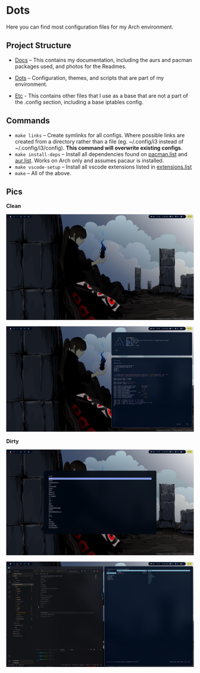 # Dots

Here you can find most configuration files for my Arch environment.

## Project Structure

- [Docs](./Docs/README.md) – This contains my documentation, including the aurs and pacman packages used, and photos for the Readmes.

- [Dots](./dots/README.md) – Configuration, themes, and scripts that are part of my environment.

- [Etc](./etc/README.md) - This contains other files that I use as a base that are not a part of the .config section, including a base iptables config.

## Commands

- `make links` – Create symlinks for all configs. Where possible links
  are created from a directory rather than a file (eg. ~/.config/i3 instead of
  ~/.config/i3/config). **This command will overwrite existing configs**.
- `make install-deps` – Install all dependencies found on
  [pacman.list](./docs/pacman.list) and [aur.list](./docs/aur.list). Works on
  Arch only and assumes pacaur is installed.
- `make vscode-setup` – Install all vscode extensions listed in
  [extensions.list](./dots/.config/Code/extensions.list)
- `make` – All of the above.

## Pics

**Clean**

![Home Screen](./docs/photos/clean.png)


![pfetch + vim using xst](./docs/photos/screen1.png)

**Dirty**

![rofi themed with picom effects](./docs/photos/rofi.png)

![Code + ranger](./docs/photos/code.png)
